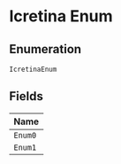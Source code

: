 
# Icretina Enum

## Enumeration

`IcretinaEnum`

## Fields

| Name |
|  --- |
| `Enum0` |
| `Enum1` |

